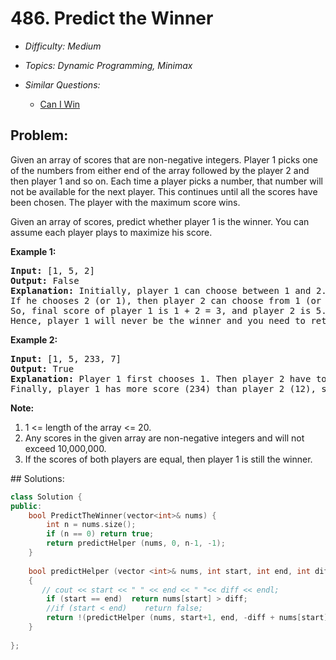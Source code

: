 # 486. Predict the Winner

* *Difficulty: Medium*

* *Topics: Dynamic Programming, Minimax*

* *Similar Questions:*

  * [Can I Win](./tests/predict-the-winner.md)

## Problem:

<p>Given an array of scores that are non-negative integers. Player 1 picks one of the numbers from either end of the array followed by the player 2 and then player 1 and so on. Each time a player picks a number, that number will not be available for the next player. This continues until all the scores have been chosen. The player with the maximum score wins. </p>

<p>Given an array of scores, predict whether player 1 is the winner. You can assume each player plays to maximize his score. </p>

<p><b>Example 1:</b><br />
<pre>
<b>Input:</b> [1, 5, 2]
<b>Output:</b> False
<b>Explanation:</b> Initially, player 1 can choose between 1 and 2. <br/>If he chooses 2 (or 1), then player 2 can choose from 1 (or 2) and 5. If player 2 chooses 5, then player 1 will be left with 1 (or 2). <br/>So, final score of player 1 is 1 + 2 = 3, and player 2 is 5. <br/>Hence, player 1 will never be the winner and you need to return False.
</pre>
</p>

<p><b>Example 2:</b><br />
<pre>
<b>Input:</b> [1, 5, 233, 7]
<b>Output:</b> True
<b>Explanation:</b> Player 1 first chooses 1. Then player 2 have to choose between 5 and 7. No matter which number player 2 choose, player 1 can choose 233.<br />Finally, player 1 has more score (234) than player 2 (12), so you need to return True representing player1 can win.
</pre>
</p>

<p><b>Note:</b><br>
<ol>
<li>1 <= length of the array <= 20. </li>
<li>Any scores in the given array are non-negative integers and will not exceed 10,000,000.</li>
<li>If the scores of both players are equal, then player 1 is still the winner.</li>
</ol>
</p>
## Solutions:

```c++
class Solution {
public:
    bool PredictTheWinner(vector<int>& nums) {
        int n = nums.size();
        if (n == 0) return true;
        return predictHelper (nums, 0, n-1, -1);
    }
    
    bool predictHelper (vector <int>& nums, int start, int end, int diff)
    {
       // cout << start << " " << end << " "<< diff << endl;
        if (start == end)  return nums[start] > diff;
        //if (start < end)    return false;
        return !(predictHelper (nums, start+1, end, -diff + nums[start]) && predictHelper (nums, start, end -1, -diff + nums[end]));
    }
    
};
```
